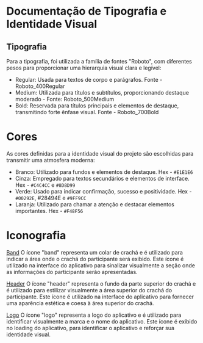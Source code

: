 # Documentação de Tipografia e Identidade Visual

## Tipografia

Para a tipografia, foi utilizada a família de fontes "Roboto", com diferentes pesos para proporcionar uma hierarquia visual clara e legível:

- Regular: Usada para textos de corpo e parágrafos. Fonte - Roboto_400Regular
- Medium: Utilizada para títulos e subtítulos, proporcionando destaque moderado - Fonte: Roboto_500Medium
- Bold: Reservada para títulos principais e elementos de destaque, transmitindo forte ênfase visual. Fonte - Roboto_700Bold

# Cores

As cores definidas para a identidade visual do projeto são escolhidas para transmitir uma atmosfera moderna:

- Branco: Utilizado para fundos e elementos de destaque. Hex - `#E1E1E6`
- Cinza: Empregado para textos secundários e elementos de interface. Hex - `#C4C4CC` e `#8D8D99`
- Verde: Usado para indicar confirmação, sucesso e positividade. Hex - `#00292E`, #28494E e `#9FF9CC`
- Laranja: Utilizado para chamar a atenção e destacar elementos importantes. Hex - `#F48F56`

# Iconografia

[Band](https://github.com/JhonataAugust0/passin-mobile/blob/master/src/assets/ticket/band.png)
O ícone "band" representa um colar de crachá e é utilizado para indicar a área onde o crachá do participante será exibido. Este ícone é utilizado na interface do aplicativo para sinalizar visualmente a seção onde as informações do participante serão apresentadas.


[Header](https://github.com/JhonataAugust0/passin-mobile/blob/master/src/assets/ticket/header.png)
O ícone "header" representa o fundo da parte superior do crachá e é utilizado para estilizar visualmente a área superior do crachá do participante. Este ícone é utilizado na interface do aplicativo para fornecer uma aparência estética e coesa à área superior do crachá.


[Logo](https://github.com/JhonataAugust0/passin-mobile/blob/master/src/assets/logo.png)
O ícone "logo" representa a logo do aplicativo e é utilizado para identificar visualmente a marca e o nome do aplicativo. Este ícone é exibido no loading do aplicativo, para identificar o aplicativo e reforçar sua identidade visual.